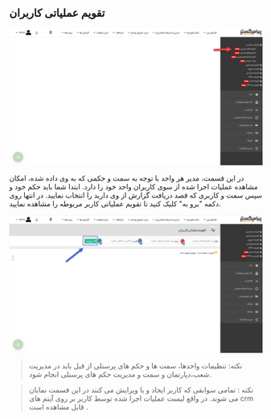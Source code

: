 ﻿## تقویم عملیاتی کاربران

![](GozareshateAmalkardi1new.png)

در این قسمت، مدیر هر واحد با توجه به سمت و حکمی که به وی داده شده، امکان مشاهده عملیات اجرا شده از سوی کاربران واحد خود را دارد. ابتدا شما باید حکم خود و سپس سمت و کاربری که قصد دریافت گزارش از وی دارید را انتخاب نمایید. در انتها روی دکمه "برو به" کلیک کنید تا تقویم عملیاتی کاربر مربوطه را مشاهده نمایید.

![](GozareshateAmalkardi2new.png)

> نکته:  تنظیمات واحدها، سمت ها و حکم های پرسنلی از قبل باید در  مدیریت شعب،دپارتمان و سمت  و  مدیریت حکم های پرسنلی انجام شود.

> نکته : تمامی سوابقی که کاربر ایجاد و یا ویرایش می کنند در این قسمت نمایان می شوند. در واقع لیست عملیات اجرا شده توسط کاربر بر روی آیتم های crm قابل مشاهده است .

